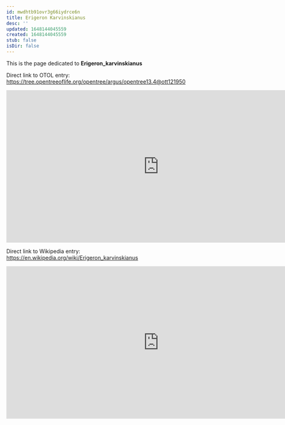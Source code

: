 ```yaml
---
id: mwdhtb91ovr3g66iydrce6n
title: Erigeron Karvinskianus
desc: ''
updated: 1648144045559
created: 1648144045559
stub: false
isDir: false
---
```

This is the page dedicated to **Erigeron_karvinskianus**


Direct link to OTOL entry: https://tree.opentreeoflife.org/opentree/argus/opentree13.4@ott121950



<html>
    <body>
    <iframe src="https://tree.opentreeoflife.org/opentree/argus/opentree13.4@ott121950"
    width="800" height="400" frameborder="0" allowfullscreen> </iframe>
    </body>
</html>
    


Direct link to Wikipedia entry: https://en.wikipedia.org/wiki/Erigeron_karvinskianus



<html>
    <body>
    <iframe src="https://en.wikipedia.org/wiki/Erigeron_karvinskianus"
    width="800" height="400" frameborder="0" allowfullscreen> </iframe>
    </body>
</html>
    
